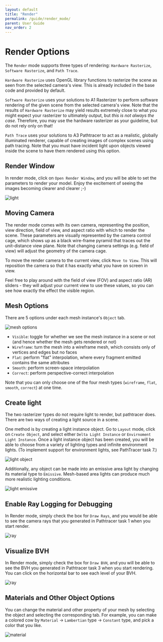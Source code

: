```yaml
---
layout: default
title: "Render"
permalink: /guide/render_mode/
parent: User Guide
nav_order: 2
---
```


# Render Options

The `Render` mode supports three types of rendering: `Hardware Rasterize`, `Software Rasterize`, and `Path Trace`.

`Hardware Rasterize` uses OpenGL library functions to rasterize the scene as seen from the selected camera's view. This is already included in the base code and provided by default.

`Software Rasterize` uses your solutions to A1 Rasterizer to perform software rendering of the given scene from the selected camera's view. Note that the results of `Hardware Rasterize` may yield results extremely close to what you might expect your rasterizer to ultimately output, but *this is not always the case*. Therefore, you may use the hardware rasterizer as your guideline, but do not rely only on that!

`Path Trace` uses your solutions to A3 Pathtracer to act as a realistic, globally illuminated renderer, capable of creating images of complex scenes using path tracing. Note that you must have incident light upon objects viewed inside the scene to have them rendered using this option.

## Render Window

In render mode, click on `Open Render Window`, and you will be able to set the parameters to render your model. Enjoy the excitement of seeing the images becoming clearer and clearer ;-)

![light](window.png)

## Moving Camera

The render mode comes with its own camera, representing the position, view direction, field of view, and aspect ratio with which to render the scene. These parameters are visually represented by the camera control cage, which shows up as a black wire-frame pyramid that traces out the unit-distance view plane. Note that changing camera settings (e.g. field of view) will adjust the geometry of the camera cage.

To move the render camera to the current view, click `Move to View`. This will reposition the camera so that it has exactly what you have on screen in view.

Feel free to play around with the field of view (FOV) and aspect ratio (AR) sliders - they will adjust your current view to use these values, so you can see how exactly the effect the visible region.

## Mesh Options

There are 5 options under each mesh instance's `Object` tab.

![mesh options](mesh_type.png)

- `Visible`: toggle for whether we see the mesh instance in a scene or not (and hence whether the mesh gets rendered or not)
- `Wireframe`: turn the mesh into a wireframe mesh, which consists only of vertices and edges but no faces
- `Flat`: perform "flat" interpolation, where every fragment emitted contains the same attributes
- `Smooth`: perform screen-space interpolation
- `Correct`: perform perspective-correct interpolation

Note that you can only choose one of the four mesh types (`wireframe`, `flat`, `smooth`, `correct`) at one time.

## Create light

The two rasterizer types do not require light to render, but pathtracer does. There are two ways of creating a light source in a scene.

One method is by creating a light instance object. Go to `Layout` mode, click on `Create Object`, and select either `Delta Light Instance` or `Envirnoment Light Instance`. Once a light instance object has been created, you will be able to choose from a variety of lighting types and infinite environment lights. (To implement support for environment lights, see PathTracer task 7.)

![light object](light.png)

Additionally, any object can be made into an emissive area light by changing its material type to `Emissive`. Mesh-based area lights can produce much more realistic lighting conditions.

![light emissive](light_emissive.png)

## Enable Ray Logging for Debugging

In Render mode, simply check the box for `Draw Rays`, and you would be able to see the camera rays that you generated in Pathtracer task 1 when you start render.

![ray](ray_log.png)

## Visualize BVH

In Render mode, simply check the box for `Draw BVH`, and you will be able to see the BVH you generated in Pathtracer task 3 when you start rendering. You can click on the horizontal bar to see each level of your BVH.

![ray](bvh.png)

## Materials and Other Object Options

You can change the material and other property of your mesh by selecting the object and selecting the corresponding tab. For example, you can make a colored cow by `Material` -> `Lambertian` type -> `Constant` type, and pick a color that you like.

![material](material.png)
